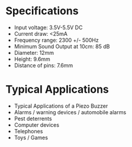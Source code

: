 ---
---

# Specifications

- Input voltage: 3.5V-5.5V DC
- Current draw: <25mA
- Frequency range: 2300 +/- 500Hz
- Minimum Sound Output at 10cm: 85 dB
- Diameter: 12mm
- Height: 9.6mm
- Distance of pins: 7.6mm

# Typical Applications

- Typical Applications of a Piezo Buzzer
- Alarms / warning devices / automobile alarms
- Pest deterrents
- Computer devices
- Telephones
- Toys / Games